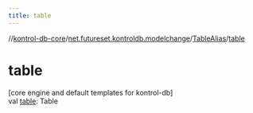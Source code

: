 ```yaml
---
title: table
---
```

//[kontrol-db-core](../../../index.html)/[net.futureset.kontroldb.modelchange](../index.html)/[TableAlias](index.html)/[table](table.html)



# table



[core engine and default templates for kontrol-db]\
val [table](table.html): Table




